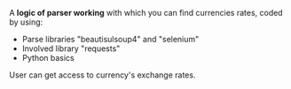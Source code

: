 <div>
    <p>A <b>logic of parser working</b> with which you can find currencies rates, coded by using:</p>
    <ul>
        <li>Parse libraries "beautisulsoup4" and "selenium"</li>
        <li>Involved library "requests"</li>
        <li>Python basics</li>
    </ul>
</div>
<p>User can get access to currency's exchange rates.</p>
